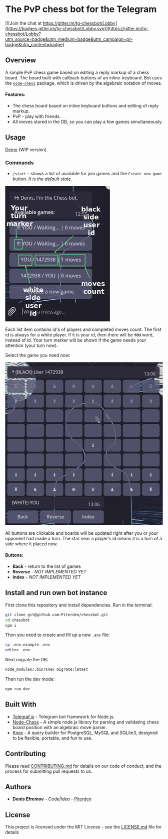 # The PvP chess bot for the Telegram

[![Join the chat at https://gitter.im/tg-chessbot/Lobby](https://badges.gitter.im/tg-chessbot/Lobby.svg)](https://gitter.im/tg-chessbot/Lobby?utm_source=badge&utm_medium=badge&utm_campaign=pr-badge&utm_content=badge)

## Overview

A simple PvP chess game based on editing a reply markup of a chess board. The board built with callback buttons of an inline-keyboard. Bot uses the [`node-chess`](https://github.com/brozeph/node-chess) package, which is driven by the algebraic notation of moves.

#### Features:

- The chess board based on inline keyboard buttons and editing of reply markup.
- PvP - play with friends.
- All moves stored in the DB, so you can play a few games simultaneously.

## Usage

[Demo](https://t.me/chessy_bot) (WIP version).

### Commands

- `/start` - shows a list of available for join games and the `Create new game` button. *It is the default state.* 

![](img/1.png)

Each list item contains id's of players and completed moves count. The first id is always for a white player. If it is your id, then there will be **`YOU`** word, instead of id. Your turn marker will be shown if the game needs your attention (your turn now).

Select the game you need now:

![](img/2.png)

All buttons are clickable and boards will be updated right after you or your opponent had made a turn. The star near a player's id means it is a turn of a side where it placed now.

#### Buttons:

- **Back** - return to the list of games
- **Reverse** - *NOT IMPLEMENTED YET*
- **Index** - *NOT IMPLEMENTED YET*

## Install and run own bot instance

First clone this repository and install dependencies. Run in the terminal:

```bash
git clone git@github.com:Piterden/chessbot.git
cd chessbot
npm i
```

Then you need to create and fill up a new `.env` file:

```bash
cp .env.example .env
editor .env
```

Next migrate the DB:

```bash
node_modules/.bin/knex migrate:latest
```

Then run the dev mode:

```bash
npm run dev
```

## Built With

- [Telegraf.js](https://github.com/telegraf/telegraf) - Telegram bot framework for Node.js.
- [Node-Chess](https://github.com/brozeph/node-chess) - A simple node.js library for parsing and validating chess board position with an algebraic move parser.
- [Knex](https://github.com/tgriesser/knex) - A query builder for PostgreSQL, MySQL and SQLite3, designed to be flexible, portable, and fun to use.

## Contributing

Please read [CONTRIBUTING.md](https://gist.github.com/PurpleBooth/b24679402957c63ec426) for details on our code of conduct, and the process for submitting pull requests to us.

## Authors

- **Denis Efremov** - *Code|Idea* - [Piterden](https://github.com/Piterden)

## License

This project is licensed under the MIT License - see the [LICENSE.md](LICENSE.md) file for details
